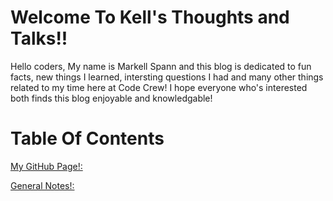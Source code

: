 <h1> Welcome To Kell's Thoughts and Talks!!</h1>

Hello coders, My name is Markell Spann and this blog is dedicated to fun facts, new things I learned, intersting questions I had and many other things related to my time here at Code Crew! I hope everyone who's interested both finds this blog enjoyable and knowledgable! 

<h1> Table Of Contents</h1>
 
<a href="https://github.com/DrCloudz">

My GitHub Page!: <a href="Growth-Mindset.md">

General Notes!:<a href="Genral-Notes.html">
 
